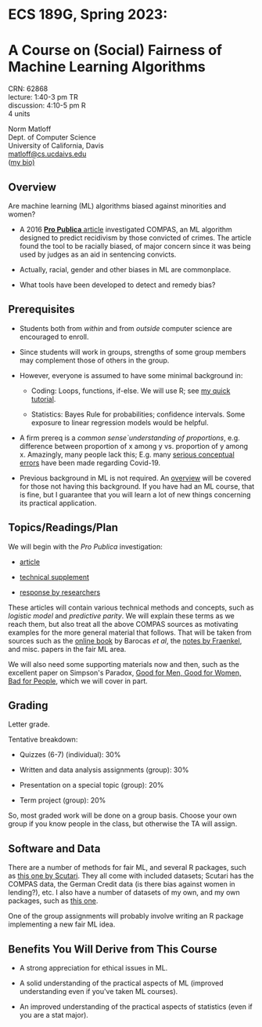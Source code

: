 
# ECS 189G, Spring 2023: 

# A Course on (Social) Fairness of Machine Learning Algorithms

CRN: 62868 <br>
lecture: 1:40-3 pm TR <br>
discussion: 4:10-5 pm R <br>
4 units 

Norm Matloff <br>
Dept. of Computer Science <br>
University of California, Davis<br>
matloff@cs.ucdaivs.edu<br>
([my bio)](http://heather.cs.ucdavis.edu/matloff.html)

## Overview

Are machine learning (ML) algorithms biased against minorities and women?

* A 2016
[**Pro Publica** article](https://www.propublica.org/article/machine-bias-risk-assessments-in-criminal-sentencing) investigated COMPAS, an ML algorithm designed to predict recidivism by
those convicted of crimes.  The article found the tool to be racially biased,
of major concern since it was being used by judges as an aid in
sentencing convicts. 

* Actually, racial, gender and other biases in ML are commonplace. 

* What tools have been developed to detect and remedy bias?

## Prerequisites

* Students both from *within* and from *outside* computer science are
encouraged to enroll.

* Since students will work in groups, strengths of some group members
  may complement those of others in the group.

* However, everyone is assumed to have some minimal background in:

    - Coding:  Loops, functions, if-else.  We will use R; see [my quick
      tutorial](https://github.com/matloff/fasteR).
    
    - Statistics:  Bayes Rule for probabilities; confidence intervals.  Some
      exposure to linear regression models would be helpful.

* A firm prereq is a *common sense`understanding of proportions*, e.g. difference between
  proportion of x among y vs. proportion of y among x.  Amazingly, many
  people lack this; E.g. many
  [serious conceptual errors](https://twitter.com/jsm2334/status/1462573183970824201) have been made regarding Covid-19.

* Previous background in ML is not required. An [overview](https://github.com/matloff/qeML/blob/master/vignettes/mloverview.md) will be covered for those not having this background. If you have had an ML course, that is fine, but I guarantee that you will learn a lot of new things concerning its practical application.

## Topics/Readings/Plan

We will begin with the *Pro Publica* investigation:

* [article](https://www.propublica.org/article/machine-bias-risk-assessments-in-criminal-sentencing)

* [technical supplement](https://www.propublica.org/article/how-we-analyzed-the-compas-recidivism-algorithm)

* [response by researchers](https://www.propublica.org/article/bias-in-criminal-risk-scores-is-mathematically-inevitable-researchers-say)

These articles will contain various technical methods and concepts, such as *logistic
model* and *predictive parity*.  We will explain these terms as we reach
them, but also treat all the above COMPAS sources as motivating examples
for the more general material that follows.  That will be taken from
sources such as the [online book](https://fairmlbook.org/) by Barocas
*et al*, the [notes by Fraenkel](https://afraenkel.github.io/fairness-book/intro.html), and misc. papers in the fair ML area.

We will also need some supporting materials now and then, such as the
excellent paper on Simpson's Paradox, [Good for Men, Good for Women, Bad for People](https://www.researchgate.net/publication/11608762_), which we will cover in part.

## Grading 

Letter grade.

Tentative breakdown:

* Quizzes (6-7) (individual): 30%

* Written and data analysis assignments (group): 30%

* Presentation on a special topic (group): 20%

* Term project (group): 20%

So, most graded work will be done on a group basis.  Choose your own
group if you know people in the class, but otherwise the TA will assign.

## Software and Data

There are a number of methods for fair ML, and several R packages, such
as [this one by
Scutari](https://cran.r-project.org/web/packages/fairml/index.html).
They all come with included datasets; Scutari has the COMPAS data, the
German Credit data (is there bias against women in lending?), etc.  I
also have a number of datasets of my own, and my own packages, such as
[this one](https://github.com/matloff/WAMfair).

One of the group assignments will probably involve writing an R package
implementing a new fair ML idea.

## Benefits You Will Derive from This Course

* A strong appreciation for ethical issues in ML.

* A solid understanding of the practical aspects of ML (improved
  understanding even if you've taken ML courses).

* An improved understanding of the practical aspects of statistics (even
  if you are a stat major).


